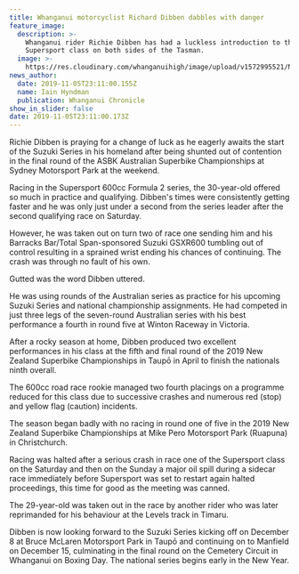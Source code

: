 ```yaml
---
title: Whanganui motorcyclist Richard Dibben dabbles with danger
feature_image:
  description: >-
    Whanganui rider Richie Dibben has had a luckless introduction to the 600cc
    Supersport class on both sides of the Tasman.
  image: >-
    https://res.cloudinary.com/whanganuihigh/image/upload/v1572995521/News/Dibben_Chron_6.11.19.jpg
news_author:
  date: 2019-11-05T23:11:00.155Z
  name: Iain Hyndman
  publication: Whanganui Chronicle
show_in_slider: false
date: 2019-11-05T23:11:00.173Z
---
```

Richie Dibben is praying for a change of luck as he eagerly awaits the start of the Suzuki Series in his homeland after being shunted out of contention in the final round of the ASBK Australian Superbike Championships at Sydney Motorsport Park at the weekend.

Racing in the Supersport 600cc Formula 2 series, the 30-year-old offered so much in practice and qualifying. Dibben's times were consistently getting faster and he was only just under a second from the series leader after the second qualifying race on Saturday.

However, he was taken out on turn two of race one sending him and his Barracks Bar/Total Span-sponsored Suzuki GSXR600 tumbling out of control resulting in a sprained wrist ending his chances of continuing. The crash was through no fault of his own.

Gutted was the word Dibben uttered.

He was using rounds of the Australian series as practice for his upcoming Suzuki Series and national championship assignments. He had competed in just three legs of the seven-round Australian series with his best performance a fourth in round five at Winton Raceway in Victoria.

After a rocky season at home, Dibben produced two excellent performances in his class at the fifth and final round of the 2019 New Zealand Superbike Championships in Taupō in April to finish the nationals ninth overall.

The 600cc road race rookie managed two fourth placings on a programme reduced for this class due to successive crashes and numerous red (stop) and yellow flag (caution) incidents.

The season began badly with no racing in round one of five in the 2019 New Zealand Superbike Championships at Mike Pero Motorsport Park (Ruapuna) in Christchurch.

Racing was halted after a serious crash in race one of the Supersport class on the Saturday and then on the Sunday a major oil spill during a sidecar race immediately before Supersport was set to restart again halted proceedings, this time for good as the meeting was canned.

The 29-year-old was taken out in the race by another rider who was later reprimanded for his behaviour at the Levels track in Timaru.

Dibben is now looking forward to the Suzuki Series kicking off on December 8 at Bruce McLaren Motorsport Park in Taupō and continuing on to Manfield on December 15, culminating in the final round on the Cemetery Circuit in Whanganui on Boxing Day. The national series begins early in the New Year.
